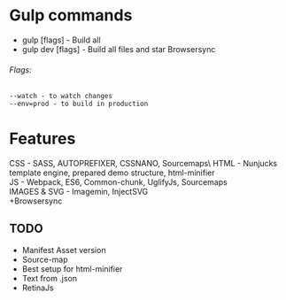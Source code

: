 # Gulp commands

* gulp [flags] - Build all 
* gulp dev [flags] - Build all files and star Browsersync

###### Flags:

```
--watch - to watch changes
--env=prod - to build in production
```

# Features

CSS - SASS, AUTOPREFIXER, CSSNANO, Sourcemaps\ 
HTML - Nunjucks template engine, prepared demo structure, html-minifier\
JS - Webpack, ES6, Common-chunk, UglifyJs, Sourcemaps\
IMAGES & SVG - Imagemin, InjectSVG\
+Browsersync

## TODO
* Manifest Asset version
* Source-map
* Best setup for html-minifier
* Text from .json
* RetinaJs